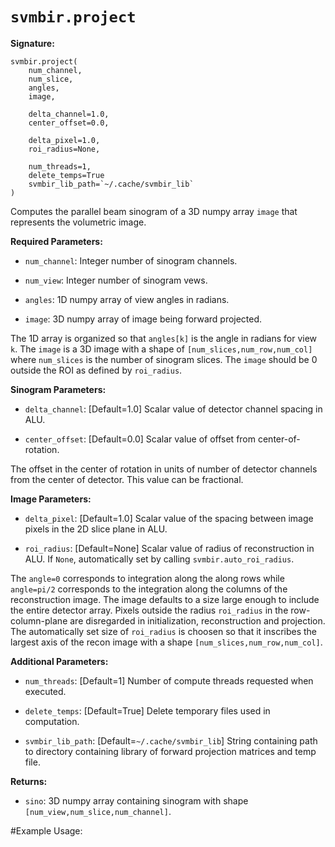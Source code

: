 # ``svmbir.project``

**Signature:**

	svmbir.project( 
		num_channel, 
		num_slice,
		angles,
		image, 

		delta_channel=1.0, 
		center_offset=0.0,

		delta_pixel=1.0, 
		roi_radius=None,

		num_threads=1, 	
		delete_temps=True
		svmbir_lib_path=`~/.cache/svmbir_lib`
	) 

Computes the parallel beam sinogram of a 3D numpy array ``image`` that represents the volumetric image. 

**Required Parameters:**

 * ``num_channel``: Integer number of sinogram channels.

 * ``num_view``: Integer number of sinogram vews.

 * ``angles``: 1D numpy array of view angles in radians. 

 * ``image``: 3D numpy array of image being forward projected. 

The 1D array is organized so that ``angles[k]`` is the angle in radians for view ``k``. The ``image`` is a 3D image with a shape of ``[num_slices,num_row,num_col]`` where ``num_slices`` is the number of sinogram slices. The ``image`` should be 0 outside the ROI as defined by ``roi_radius``.

**Sinogram Parameters:**

 * ``delta_channel``: [Default=1.0] Scalar value of detector channel spacing in ALU.

 * ``center_offset``: [Default=0.0] Scalar value of offset from center-of-rotation.

The offset in the center of rotation in units of number of detector channels from the center of detector. This value can be fractional.

**Image Parameters:**

 * ``delta_pixel``: [Default=1.0] Scalar value of the spacing between image pixels in the 2D slice plane in ALU.

 * ``roi_radius``: [Default=None] Scalar value of radius of reconstruction in ALU. If ``None``, automatically set by calling ``svmbir.auto_roi_radius``.
 
The ``angle=0`` corresponds to integration along the along rows while ``angle=pi/2`` corresponds to the integration along the columns of the reconstruction image. The image defaults to a size large enough to include the entire detector array. Pixels outside the radius ``roi_radius`` in the row-column-plane are disregarded in initialization, reconstruction and projection. The automatically set size of ``roi_radius`` is choosen so that it inscribes the largest axis of the recon image with a shape ``[num_slices,num_row,num_col]``.

**Additional Parameters:**

 * ``num_threads``: [Default=1] Number of compute threads requested when executed.

 * ``delete_temps``: [Default=True] Delete temporary files used in computation.

 * ``svmbir_lib_path``: [Default=`~/.cache/svmbir_lib`] String containing path to directory containing library of forward projection matrices and temp file.

**Returns:**

 * ``sino``: 3D numpy array containing sinogram with shape ``[num_view,num_slice,num_channel]``. 
   

#Example Usage:

